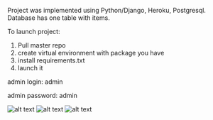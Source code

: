 Project was implemented using Python/Django, Heroku, Postgresql. Database has one table with items.

To launch project:
1. Pull master repo
2. create virtual environment with package you have
3. install requirements.txt
4. launch it

admin login: admin

admin password: admin

![alt text](screenshots/1.png)
![alt text](screenshots/2.png)
![alt text](screenshots/3.png)